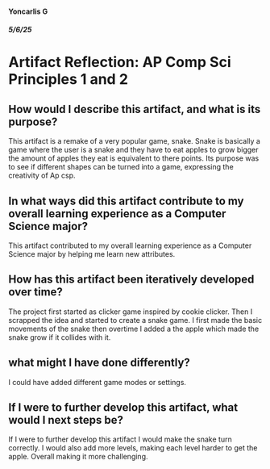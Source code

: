 #### Yoncarlis G
##### 5/6/25
# Artifact Reflection: AP Comp Sci Principles 1 and 2

## How would I describe this artifact, and what is its purpose?
This artifact is a remake of a very popular game, snake. Snake is basically a game where the user is a snake and they have to eat apples to grow bigger the amount of apples they eat is equivalent to there points. Its purpose was to see if different shapes can be turned into a game, expressing the creativity of Ap csp.

## In what ways did this artifact contribute to my overall learning experience as a Computer Science major?
This artifact contributed to my overall learning experience as a Computer Science major by helping me learn new attributes.
 
## How has this artifact been iteratively developed over time? 
The project first started as clicker game inspired by cookie clicker. Then I scrapped the idea and started to create a snake game. I first made the basic movements of the snake then overtime I added a the apple which made the snake grow if it collides with it.

## what might I have done differently?
I could have added different game modes or settings.

## If I were to further develop this artifact, what would I next steps be?
If I were to further develop this artifact I would make the snake turn correctly. I would also add more levels, making each level harder to get the apple. Overall making it more challenging. 

